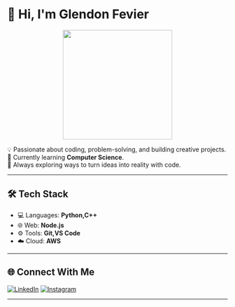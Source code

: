 # 👋 Hi, I'm Glendon Fevier  
<p align="center">
  <img src="https://media.giphy.com/media/JIX9t2j0ZTN9S/giphy.gif" width="250"/>
</p>


💡 Passionate about coding, problem-solving, and building creative projects.  
🌱 Currently learning **Computer Science**.  
🚀 Always exploring ways to turn ideas into reality with code.  

---

## 🛠️ Tech Stack  
- 💻 Languages: **Python,C++**
- 🌐 Web: **Node.js**
- ⚙️ Tools: **Git,VS Code**
- ☁️ Cloud: **AWS**

---

## 🌐 Connect With Me  
[![LinkedIn](https://img.shields.io/badge/LinkedIn-0077B5?style=for-the-badge&logo=linkedin&logoColor=white)](https://www.linkedin.com/in/glendon-fevier-winata-4587292b6/)
[![Instagram](https://img.shields.io/badge/Instagram-E4405F?style=for-the-badge&logo=instagram&logoColor=white)](https://instagram.com/@glendonfevier)  


---
